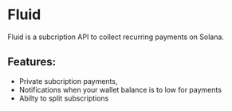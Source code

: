 # Fluid
Fluid is a subcription API to collect recurring payments on Solana.
## Features:
- Private subcription payments,
- Notifications when your wallet balance is to low for payments
- Abilty to split subscriptions
